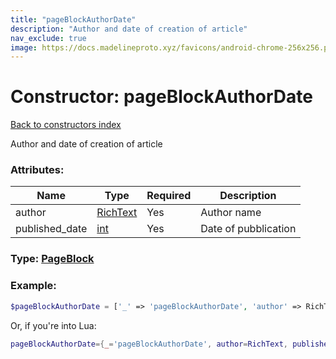 ```yaml
---
title: "pageBlockAuthorDate"
description: "Author and date of creation of article"
nav_exclude: true
image: https://docs.madelineproto.xyz/favicons/android-chrome-256x256.png
---
```

# Constructor: pageBlockAuthorDate  
[Back to constructors index](index.md)



Author and date of creation of article

### Attributes:

| Name     |    Type       | Required | Description |
|----------|---------------|----------|-------------|
|author|[RichText](../types/RichText.md) | Yes|Author name|
|published\_date|[int](../types/int.md) | Yes|Date of pubblication|



### Type: [PageBlock](../types/PageBlock.md)


### Example:

```php
$pageBlockAuthorDate = ['_' => 'pageBlockAuthorDate', 'author' => RichText, 'published_date' => int];
```  


Or, if you're into Lua:

```lua
pageBlockAuthorDate={_='pageBlockAuthorDate', author=RichText, published_date=int}

```


